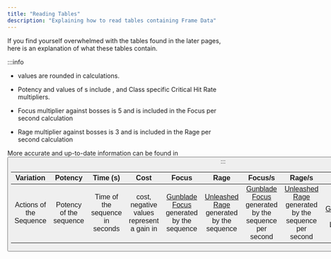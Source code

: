 ```yaml
---
title: "Reading Tables"
description: "Explaining how to read tables containing Frame Data"
---
```


If you find yourself overwhelmed with the tables found in the later pages, here is an explanation of what these tables contain.

:::info
* <Tooltip term="DPS" /> values are rounded in calculations.

* Potency and <Tooltip term="DPS" /> values of <Tooltip term="PA" />s include [<Tooltip term="RB" />](/skill-tree/skills#relentless-blade), [<Tooltip term="RBR" />](/skill-tree/skills#relentless-blade-reinforce) and Class specific Critical Hit Rate multipliers.

* Focus multiplier against bosses is 5 and is included in the Focus per second calculation

* Rage multiplier against bosses is 3 and is included in the Rage per second calculation

More accurate and up-to-date information can be found in <Button label="Frame Data" variant="secondary" link="/moveset/framedata" />
:::

| Variation | Potency | Time (s) | <Tooltip term="PP" /> Cost | Focus | Rage | Focus/s | Rage/s | <Tooltip term="F0" /> <Tooltip term="DPS" /> | <Tooltip term="F5" /> <Tooltip term="DPS" /> | <Tooltip term="OD" /> <Tooltip term="DPS" /> |
| :---: | :---: | :---: | :---: | :---: | :---: | :---: | :---: | :---: | :---: | :---: |
| Actions of the Sequence | Potency of the sequence | Time of the sequence in seconds | <Tooltip term="PP" /> cost, negative values represent a gain in <Tooltip term="PP" /> | [Gunblade Focus](/skill-tree/skills#gunblade-focus) generated by the sequence | [Unleashed Rage](/skill-tree/skills#unleashed-rage) generated by the sequence | [Gunblade Focus](/skill-tree/skills#gunblade-focus) generated by the sequence per second | [Unleashed Rage](/skill-tree/skills#unleashed-rage) generated by the sequence per second | <Tooltip term="DPS" /> at [Gunblade Focus](/skill-tree/skills#gunblade-focus) Level 0 | <Tooltip term="DPS" /> at [Gunblade Focus](/skill-tree/skills#gunblade-focus) Level 5 | <Tooltip term="DPS" /> at [Gunblade Focus](/skill-tree/skills#gunblade-focus) Overdrive |